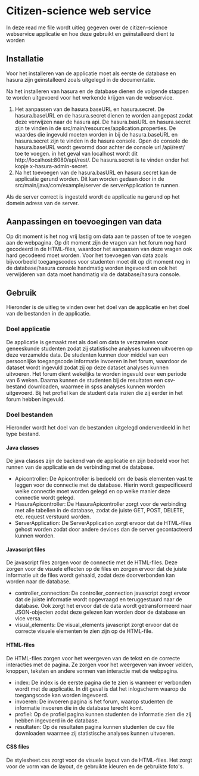 # Citizen-science web service
In deze read me file wordt uitleg gegeven 
over de citizen-science webservice applicatie
en hoe deze gebruikt en geïnstalleerd dient te worden

## Installatie
Voor het installeren van de applicatie moet als eerste 
de database en hasura zijn geïnstalleerd zoals 
uitgelegd in de documentatie.

Na het installeren van hasura en de database dienen
de volgende stappen te worden uitgevoerd voor het 
werkende krijgen van de webservice.
1. Het aanpassen van de hasura.baseURL en 
hasura.secret. De hasura.baseURL en de 
hasura.secret dienen te worden aangepast zodat 
deze verwijzen naar de hasura api. De hasura.basURL 
en hasura.secret zijn te vinden in de 
src/main/resources/application.properties. 
De waardes die ingevuld moeten worden in bij de 
hasura.baseURL en hasura.secret zijn te vinden in 
de hasura console. Open de console de hasura.baseURL
wordt gevormd door achter de console url /api/rest/ 
toe te voegen. in het geval van localhost wordt 
dit http://localhost:8080/api/rest/. De hasura.secret 
is te vinden onder het kopje x-hasura-admin-secret.
2. Na het toevoegen van de hasura.basURL en 
hasura.secret kan de applicatie gerund worden. 
Dit kan worden gedaan door in de 
src/main/java/com/example/server de serverApplication 
te runnen.

Als de server correct is ingesteld wordt de 
applicatie nu gerund op het domein adress van 
de server.

## Aanpassingen en toevoegingen van data
Op dit moment is het nog vrij lastig om data
aan te passen of toe te voegen aan de webpagina.
Op dit moment zijn de vragen van het forum nog
hard gecodeerd in de HTML-files, waardoor het
aanpassen van deze vragen ook hard gecodeerd moet
worden. Voor het toevoegen van data zoals
bijvoorbeeld toegangscodes voor studenten moet dit
op dit moment nog in de database/hasura console
handmatig worden ingevoerd en ook het verwijderen van data moet
handmatig via de database/hasura console. 

## Gebruik
Hieronder is de uitleg te vinden over het doel van de 
applicatie en het doel van de bestanden in de applicatie.

### Doel applicatie
De applicatie is gemaakt met als doel om data te
verzamelen voor geneeskunde studenten zodat zij
statistische analyses kunnen uitvoeren op deze
verzamelde data. De studenten kunnen door middel van
een persoonlijke toegangscode informatie invoeren in
het forum, waardoor de dataset wordt ingevuld 
zodat zij op deze dataset analyses kunnen uitvoeren.
Het forum dient wekelijks te worden ingevuld over
een periode van 6 weken. Daarna kunnen de studenten
bij de resultaten een csv-bestand downloaden,
waarmee in spss analyses kunnen worden uitgevoerd.
Bij het profiel kan de student data inzien die zij
eerder in het forum hebben ingevuld.

### Doel bestanden
Hieronder wordt het doel van de bestanden uitgelegd
onderverdeeld in het type bestand.

#### Java classes
De java classes zijn de backend van de applicatie
en zijn bedoeld voor het runnen van de applicatie
en de verbinding met de database.
* Apicontroller: De Apicontroller is bedoeld om de 
basis elementen vast te leggen voor de connectie
met de database. Hierin wordt gespecificeerd welke
connectie moet worden gelegd en op welke manier
deze connectie wordt gelegd.
* HasuraApicontroller: De HasuraApicontroller zorgt
voor de verbinding met alle tabellen in de database,
zodat de juiste GET, POST, DELETE, etc. request
verstuurd worden.
* ServerApplication: De ServerApplication zorgt ervoor
dat de HTML-files gehost worden zodat door andere
devices dan de server gecontacteerd kunnen worden.

#### Javascript files
De javascript files zorgen voor de connectie met de
HTML-files. Deze zorgen voor de visuele effecten op
de files en zorgen ervoor dat de juiste informatie
uit de files wordt gehaald, zodat deze doorverbonden
kan worden naar de database.
* controller_connection: De controller_connection
javascript zorgt ervoor dat de juiste informatie
wordt opgevraagd en teruggestuurd naar de database.
Ook zorgt het ervoor dat de data wordt getransformeerd
naar JSON-objecten zodat deze gelezen kan worden 
door de database en vice versa.
* visual_elements: De visual_elements javascript
zorgt ervoor dat de correcte visuele elementen 
te zien zijn op de HTML-file.

#### HTML-files
De HTML-files zorgen voor het weergeven van de tekst
en de correcte interacties met de pagina. Ze zorgen
voor het weergeven van invoer velden, knoppen, teksten
en andere vormen van interactie met de webpagina.
* index: De index is de eerste pagina die te zien is
wanneer er verbonden wordt met de applicatie. In dit
geval is dat het inlogscherm waarop de toegangscode
kan worden ingevoerd.
* invoeren: De invoeren pagina is het forum, waarop
studenten de informatie invoeren die in de database
terecht komt.
* profiel: Op de profiel pagina kunnen studenten de
informatie zien die zij hebben ingevoerd in de 
database.
* resultaten: Op de resultaten pagina kunnen 
studenten de csv file downloaden waarmee zij 
statistische analyses kunnen uitvoeren.

#### CSS files
De stylesheet.css zorgt voor de visuele layout van
de HTML-files. Het zorgt voor de vorm van de layout,
de gebruikte kleuren en de gebruikte foto's.
